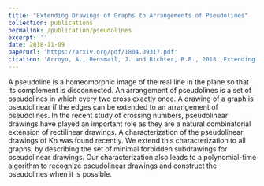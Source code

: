 ```yaml
---
title: "Extending Drawings of Graphs to Arrangements of Pseudolines"
collection: publications
permalink: /publication/pseudolines
excerpt: ''
date: 2018-11-09
paperurl: 'https://arxiv.org/pdf/1804.09317.pdf'
citation: 'Arroyo, A., Bensmail, J. and Richter, R.B., 2018. Extending Drawings of Graphs to Arrangements of Pseudolines. arXiv preprint arXiv:1804.09317.'
---
```

A pseudoline is a homeomorphic image of the real line in the plane so that its complement is disconnected. An arrangement of pseudolines is a set of pseudolines in which every two cross exactly once. A drawing of a graph is pseudolinear if the edges can be extended to an arrangement of pseudolines. In the recent study of crossing numbers, pseudolinear drawings have played an important role as they are a natural combinatorial extension of rectilinear drawings. A characterization of the pseudolinear drawings of Kn was found recently. We extend this characterization to all graphs, by describing the set of minimal forbidden subdrawings for pseudolinear drawings. Our characterization also leads to a polynomial-time algorithm to recognize pseudolinear drawings and construct the pseudolines when it is possible.


